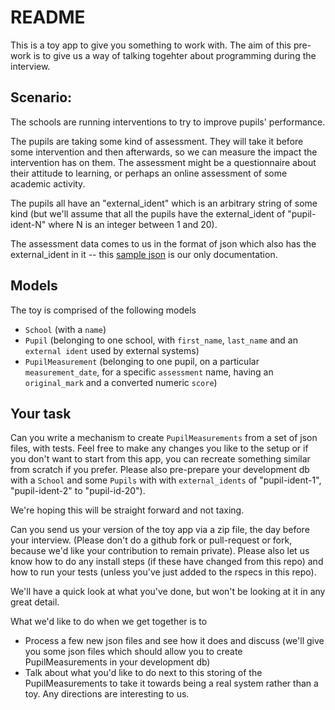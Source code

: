# README

This is a toy app to give you something to work with. The aim of this pre-work is to give us a way of talking togehter
about programming during the interview.

## Scenario:
The schools are running interventions to try to improve pupils' performance.

The pupils are taking some kind of assessment. They will take it before some intervention and then afterwards, so
we can measure the impact the intervention has on them. The assessment might be a questionnaire about their attitude
to learning, or perhaps an online assessment of some academic activity.

The pupils all have an "external_ident" which is an arbitrary string of some kind (but we'll assume that all the pupils have the external_ident of "pupil-ident-N" where N is an integer between 1 and 20).

The assessment data comes to us in the format of json which also has the external_ident in it -- this [sample json](./sample.json) is our only documentation.

## Models

The toy is comprised of the following models

* `School` (with a `name`)
* `Pupil` (belonging to one school, with `first_name`, `last_name` and an `external ident` used by external systems)
* `PupilMeasurement` (belonging to one pupil, on a particular `measurement_date`, for a specific `assessment` name, having an `original_mark` and a converted numeric `score`)


## Your task

Can you write a mechanism to create `PupilMeasurements` from a set of json files, with tests. 
Feel free to make any changes you like to the setup or if you don't want to start from this app, you can recreate something similar from scratch if you prefer.
Please also pre-prepare your development db with a `School` and some `Pupils` with with `external_idents` of "pupil-ident-1", "pupil-ident-2" to "pupil-id-20").

We're hoping this will be straight forward and not taxing.

Can you send us your version of the toy app via a zip file, the day before your interview. (Please don't do a github fork or pull-request or fork, because we'd like your contribution to remain private). Please also let us know how to do any install steps (if these have changed from this repo) and how to run your tests (unless you've just added to the rspecs in this repo).

We'll have a quick look at what you've done, but won't be looking at it in any great detail.

What we'd like to do when we get together is to 

* Process a few new json files and see how it does and discuss (we'll give you some json files which should allow you to create PupilMeasurements in your development db)
* Talk about what you'd like to do next to this storing of the PupilMeasurements to take it towards being a real system rather than a toy. Any directions are interesting to us.
